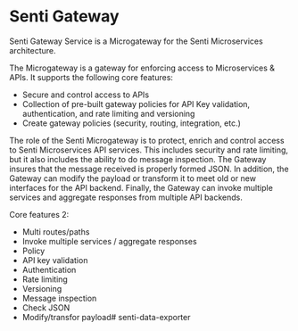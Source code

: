 # Senti Gateway
Senti Gateway Service is a Microgateway for the Senti Microservices architecture.

The Microgateway is a gateway for enforcing access to Microservices & APIs. It supports the following core features: 

- Secure and control access to APIs
- Collection of pre-built gateway policies for API Key validation, authentication, and rate limiting and versioning 
- Create gateway policies (security, routing, integration, etc.)

The role of the Senti Microgateway is to protect, enrich and control access to Senti Microservices API services. This includes security and rate limiting, but it also includes the ability to do message inspection. The Gateway insures that the message received is properly formed JSON. In addition, the Gateway can modify the payload or transform it to meet old or new interfaces for the API backend. Finally, the Gateway can invoke multiple services and aggregate responses from multiple API backends.

Core features 2:
- Multi routes/paths
- Invoke multiple services / aggregate responses
- Policy
- API key validation
- Authentication
- Rate limiting
- Versioning
- Message inspection
- Check JSON
- Modify/transfor payload# senti-data-exporter
